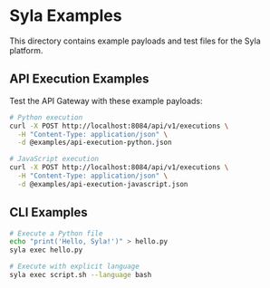 # Syla Examples

This directory contains example payloads and test files for the Syla platform.

## API Execution Examples

Test the API Gateway with these example payloads:

```bash
# Python execution
curl -X POST http://localhost:8084/api/v1/executions \
  -H "Content-Type: application/json" \
  -d @examples/api-execution-python.json

# JavaScript execution  
curl -X POST http://localhost:8084/api/v1/executions \
  -H "Content-Type: application/json" \
  -d @examples/api-execution-javascript.json
```

## CLI Examples

```bash
# Execute a Python file
echo "print('Hello, Syla!')" > hello.py
syla exec hello.py

# Execute with explicit language
syla exec script.sh --language bash
```